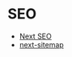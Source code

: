 # SEO

- [Next SEO](https://github.com/garmeeh/next-seo)
- [next-sitemap](https://github.com/iamvishnusankar/next-sitemap)
